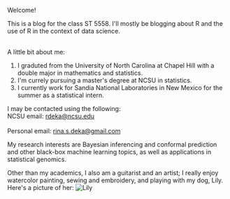 Welcome!

This is a blog for the class ST 5558. I'll mostly be blogging about R and the use of R in the context of data science. 

<br>A little bit about me: 
1. I graduted from the University of North Carolina at Chapel Hill with a double major in mathematics and statistics. 
2. I'm currely pursuing a master's degree at NCSU in statistics. 
3. I currently work for Sandia National Laboratories in New Mexico for the summer as a statistical intern.

I may be contacted using the following:
<br>
NCSU email: rdeka@ncsu.edu 
</br>
<br>
Personal email: rina.s.deka@gmail.com
</br>


My research interests are Bayesian inferencing and conformal prediction and other black-box machine learning topics, as well as applications in statistical genomics.

Other than my academics, I also am a guitarist and an artist; I really enjoy watercolor painting, sewing and embroidery, and playing with my dog, Lily.
<br>
Here's a picture of her:
![Lily](https://i.imgur.com/GuZZ2DS.jpg)

